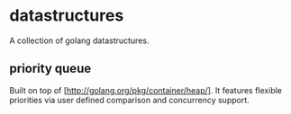 # datastructures
A collection of golang datastructures.
## priority queue
Built on top of [http://golang.org/pkg/container/heap/].
It features flexible priorities via user defined comparison and concurrency support.
